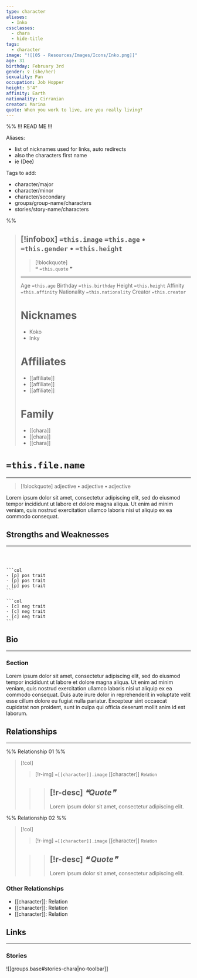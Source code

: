 ```yaml
---
type: character
aliases:
  - Inko
cssclasses:
  - chara
  - hide-title
tags:
  - character
image: "![[05 - Resources/Images/Icons/Inko.png]]"
age: 31
birthday: February 3rd
gender: ♀ (she/her)
sexuality: Pan
occupation: Job Hopper
height: 5'4"
affinity: Earth
nationality: Cirranian
creator: Marina
quote: When you work to live, are you really living?
---
```


%% 
!!! READ ME !!!

Aliases:
  - list of nicknames used for links, auto redirects
  - also the characters first name
  - ie (Dee)

Tags to add:
  - character/major
  - character/minor
  - character/secondary
  - groups/group-name/characters
  - stories/story-name/characters

%%
> [!infobox] 
> `=this.image`
> `=this.age` **•** `=this.gender` **•** `=this.height`
> ---
 >> [!blockquote]  
 >> ❝ `=this.quote` ❞
> ---
> <span class="l">Age</span> `=this.age` 
> <span class="l">Birthday</span> `=this.birthday` 
> <span class="l">Height</span>  `=this.height`
> <span class="l">Affinity</span>  `=this.affinity` 
> <span class="l">Nationality</span> `=this.nationality`
> <span class="l">Creator</span> `=this.creator`
> # Nicknames
> - Koko
> - Inky
> # Affiliates
> - [[affiliate]]
> - [[affiliate]]
> - [[affiliate]]
> # Family
>  - [[chara]]
>  - [[chara]]
>  - [[chara]]

# `=this.file.name`
---
> [!blockquote] 
> adjective **•** adjective **•** adjective

Lorem ipsum dolor sit amet, consectetur adipiscing elit, sed do eiusmod tempor incididunt ut labore et dolore magna aliqua. Ut enim ad minim veniam, quis nostrud exercitation ullamco laboris nisi ut aliquip ex ea commodo consequat. 

## Strengths and Weaknesses
---
<br>

````col

```col
- [p] pos trait
- [p] pos trait
- [p] pos trait
```

```col
- [c] neg trait
- [c] neg trait
- [c] neg trait
```

````


## Bio 
---
### Section
Lorem ipsum dolor sit amet, consectetur adipiscing elit, sed do eiusmod tempor incididunt ut labore et dolore magna aliqua. Ut enim ad minim veniam, quis nostrud exercitation ullamco laboris nisi ut aliquip ex ea commodo consequat. Duis aute irure dolor in reprehenderit in voluptate velit esse cillum dolore eu fugiat nulla pariatur. Excepteur sint occaecat cupidatat non proident, sunt in culpa qui officia deserunt mollit anim id est laborum.

## Relationships
---
%% Relationship 01 %%
>[!col] 
>> [!r-img]
>> `=[[character]].image` 
>> [[character]]
>> <small>Relation</small> 
>
>>> [!r-desc]
>>>  <span class="r-quote"> *❝Quote❞* </span>
>>> --- 
>>>  Lorem ipsum dolor sit amet, consectetur adipiscing elit.

%% Relationship 02 %%
>[!col] 
>> [!r-img]
>> `=[[character]].image` 
>> [[character]]
>> <small>Relation</small> 
>
>>> [!r-desc]
>>>  <span class="r-quote"> *❝ Quote❞* </span>
>>> --- 
>>>  Lorem ipsum dolor sit amet, consectetur adipiscing elit.

### Other Relationships
- [[character]]: Relation
- [[character]]: Relation
- [[character]]: Relation

## 

## Links
---
### Stories

![[groups.base#stories-chara|no-toolbar]]